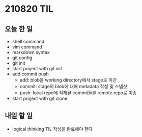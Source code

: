 # 210820 TIL

## 오늘 한 일

- shell command
- vim command
- markdown syntax
- git config
- git init
- start project with git init
- add commit push
    - add: blob을 working directory에서 stage로 이관
    - commit: stage의 blob에 대해 metadata 작성 및 스냅샷
    - push: local repo에 적재된 commit들을 remote repo로 이송
- start project with git clone


## 내일 할 일

- logical thinking TIL 작성을 완료해야 한다
